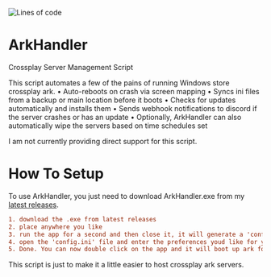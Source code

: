 ![Lines of code](https://img.shields.io/tokei/lines/github/vertyco/ArkHandler?style=plastic)

# ArkHandler
Crossplay Server Management Script

This script automates a few of the pains of running Windows store crossplay ark.
• Auto-reboots on crash via screen mapping
• Syncs ini files from a backup or main location before it boots
• Checks for updates automatically and installs them
• Sends webhook notifications to discord if the server crashes or has an update
• Optionally, ArkHandler can also automatically wipe the servers based on time schedules set

I am not currently providing direct support for this script.


# How To Setup
To use ArkHandler, you just need to download ArkHandler.exe from my [latest releases](https://github.com/vertyco/ArkHandler/releases).
```ini
1. download the .exe from latest releases
2. place anywhere you like
3. run the app for a second and then close it, it will generate a 'config.ini' file that you can customize
4. open the 'config.ini' file and enter the preferences youd like for your server
5. Done. You can now double click on the app and it will boot up ark for you
```


This script is just to make it a little easier to host crossplay ark servers.